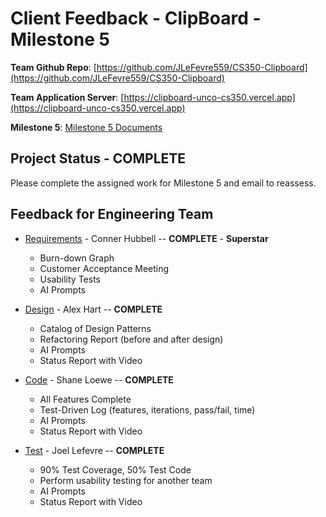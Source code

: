 # Client Feedback - ClipBoard - Milestone 5

**Team Github Repo**:  [https://github.com/JLeFevre559/CS350-Clipboard](https://github.com/JLeFevre559/CS350-Clipboard)

**Team Application Server**:  [https://clipboard-unco-cs350.vercel.app](https://clipboard-unco-cs350.vercel.app)

**Milestone 5**: [Milestone 5 Documents](https://github.com/JLeFevre559/CS350-Clipboard/tree/main/Documents/Milestone-5)


## Project Status - <b class="green p-2">COMPLETE</b>

Please complete the assigned work for Milestone 5 and email to reassess.


## Feedback for Engineering Team

* [Requirements](https://github.com/JLeFevre559/CS350-Clipboard/tree/main/Documents/Milestone-5/Requirements) - Conner Hubbell -- **COMPLETE** - <b class="green p-2">Superstar</b>
    * Burn-down Graph
    * Customer Acceptance Meeting
    * Usability Tests
    * AI Prompts

* [Design](https://github.com/JLeFevre559/CS350-Clipboard/tree/main/Documents/Milestone-5/Design) - Alex Hart -- **COMPLETE**
    * Catalog of Design Patterns
    * Refactoring Report (before and after design)
    * AI Prompts
    * Status Report with Video

* [Code](https://github.com/JLeFevre559/CS350-Clipboard/tree/main/Documents/Milestone-5/Code) - Shane Loewe -- **COMPLETE**
    * All Features Complete
    * Test-Driven Log (features, iterations, pass/fail, time)
    * AI Prompts
    * Status Report with Video

* [Test](https://github.com/JLeFevre559/CS350-Clipboard/tree/main/Documents/Milestone-5/Test) - Joel Lefevre -- **COMPLETE**
    * 90% Test Coverage, 50% Test Code
    * Perform usability testing for another team
    * AI Prompts
    * Status Report with Video
